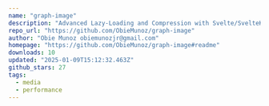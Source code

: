 ```yaml
---
name: "graph-image"
description: "Advanced Lazy-Loading and Compression with Svelte/SvelteKit and Hygraph"
repo_url: "https://github.com/ObieMunoz/graph-image"
author: "Obie Munoz obiemunozjr@gmail.com"
homepage: "https://github.com/ObieMunoz/graph-image#readme"
downloads: 10
updated: "2025-01-09T15:12:32.463Z"
github_stars: 27
tags: 
  - media
  - performance
---
```

